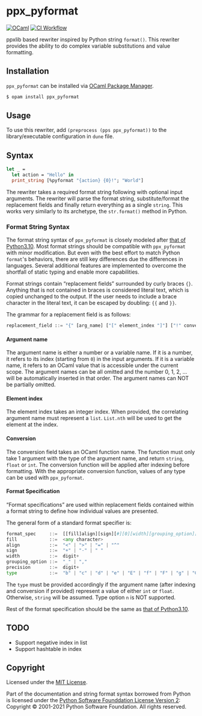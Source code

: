 # ppx_pyformat
[![OCaml](https://img.shields.io/badge/-OCaml-EC6813?logo=ocaml&labelColor=grey)](#)
[![CI Workflow](https://github.com/bn-d/ppx_pyformat/actions/workflows/build.yml/badge.svg)](https://github.com/bn-d/ppx_pyformat/actions/workflows/build.yml)

ppxlib based rewriter inspired by Python string `format()`. This rewriter provides the ability to do complex variable substitutions and value formatting.

## Installation
`ppx_pyformat` can be installed via [OCaml Package Manager](https://opam.ocaml.org/packages/ppx_pyformat/).
```sh
$ opam install ppx_pyformat
```

## Usage
To use this rewriter, add `(preprocess (pps ppx_pyformat))` to the library/executable configuration in `dune` file.

## Syntax
```ocaml
let _ =
  let action = "Hello" in
  print_string [%pyformat "{action} {0}!"; "World"]
```

The rewriter takes a required format string following with optional input arguments. The rewriter will parse the format string, substitute/format the replacement fields and finally return everything as a single `string`. This works very similarly to its archetype, the `str.format()` method in Python.

### Format String Syntax
The format string syntax of `ppx_pyformat` is closely modeled after [that of Python3.10](https://docs.python.org/3.10/library/string.html#format-string-syntax). Most format strings should be compatible with `ppx_pyformat` with minor modification. But even with the best effort to match Python `format`'s behaviors, there are still key differences due the differences in languages. Several additional features are implemented to overcome the shortfall of static typing and enable more capabilities.

Format strings contain “replacement fields” surrounded by curly braces `{}`. Anything that is not contained in braces is considered literal text, which is copied unchanged to the output. If the user needs to include a brace character in the literal text, it can be escaped by doubling: `{{` and `}}`.

The grammar for a replacement field is as follows:

```python
replacement_field ::= "{" [arg_name] ["[" element_index "]"] ["!" conversion] ["!" format_spec] "}"
```

#### Argument name
The argument name is either a number or a variable name. If it is a number, it refers to its index (starting from `0`) in the input arguments. If it is a variable name, it refers to an OCaml value that is accessible under the current scope.
The argument names can be all omitted and the number 0, 1, 2, ... will be automatically inserted in that order. The argument names can NOT be partially omitted.

#### Element index
The element index takes an integer index. When provided, the correlating argument name must represent a `list`. `List.nth` will be used to get the element at the index.

#### Conversion
The conversion field takes an OCaml function name. The function must only take 1 argument with the type of the argument name, and return `string`, `float` or `int`. The conversion function will be applied after indexing before formatting. With the appropriate conversion function, values of any type can be used with `ppx_pyformat`.

#### Format Specification
“Format specifications” are used within replacement fields contained within a format string to define how individual values are presented.

The general form of a standard format specifier is:

```python
format_spec     ::=  [[fill]align][sign][#][0][width][grouping_option][.precision][type]
fill            ::=  <any character>
align           ::=  "<" | ">" | "=" | "^"
sign            ::=  "+" | "-" | " "
width           ::=  digit+
grouping_option ::=  "_" | ","
precision       ::=  digit+
type            ::=  "b" | "c" | "d" | "e" | "E" | "f" | "F" | "g" | "G" | "o" | "s" | "x" | "X" | "%"
```

The `type` must be provided accordingly if the argument name (after indexing and conversion if provided) represent a value of either `int` or `float`. Otherwise, `string` will be assumed. Type option `n` is NOT supported.

Rest of the format specification should be the same as [that of Python3.10](https://docs.python.org/3.10/library/string.html#format-specification-mini-language).

## TODO
- Support negative index in list
- Support hashtable in index

## Copyright
Licensed under the [MIT License](LICENSE).

Part of the documentation and string format syntax borrowed from Python is licensed under the [Python Software Founddation License Version 2](https://docs.python.org/3/license.html):
Copyright © 2001-2021 Python Software Foundation. All rights reserved.
